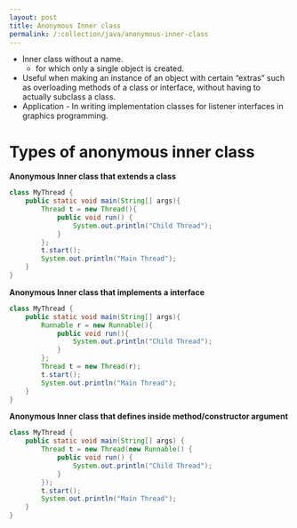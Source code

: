 ```yaml
---
layout: post
title: Anonymous Inner class
permalink: /:collection/java/anonymous-inner-class
---
```


- Inner class without a name.
   - for which only a single object is created.
- Useful when making an instance of an object with certain “extras” such as overloading methods of a class or interface, without having to actually subclass a class.
- Application - In writing implementation classes for listener interfaces in graphics programming.

# Types of anonymous inner class
**Anonymous Inner class that extends a class**
```java
class MyThread { 
	public static void main(String[] args){ 
		Thread t = new Thread(){ 
			public void run() { 
				System.out.println("Child Thread"); 
			} 
		}; 
		t.start(); 
		System.out.println("Main Thread"); 
	}
} 
```

**Anonymous Inner class that implements a interface**
```java
class MyThread { 
	public static void main(String[] args){ 
		Runnable r = new Runnable(){ 
			public void run(){ 
				System.out.println("Child Thread"); 
			} 
		}; 
		Thread t = new Thread(r);
		t.start(); 
		System.out.println("Main Thread"); 
	} 
} 
```

**Anonymous Inner class that defines inside method/constructor argument**
```java
class MyThread {
    public static void main(String[] args) {
        Thread t = new Thread(new Runnable() {
            public void run() {
                System.out.println("Child Thread");
            }
        });
        t.start();
        System.out.println("Main Thread");
    }
}
```